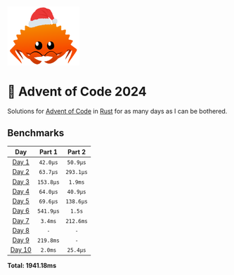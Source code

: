 <img src="./.assets/christmas_ferris.png" width="164">

# 🎄 Advent of Code 2024

Solutions for [Advent of Code](https://adventofcode.com/) in [Rust](https://www.rust-lang.org/) for as many days as I can be bothered.

<!--- advent_readme_stars table --->

<!--- benchmarking table --->
## Benchmarks

| Day | Part 1 | Part 2 |
| :---: | :---: | :---:  |
| [Day 1](./src/bin/01.rs) | `42.0µs` | `50.9µs` |
| [Day 2](./src/bin/02.rs) | `63.7µs` | `293.1µs` |
| [Day 3](./src/bin/03.rs) | `153.8µs` | `1.9ms` |
| [Day 4](./src/bin/04.rs) | `64.0µs` | `40.9µs` |
| [Day 5](./src/bin/05.rs) | `69.6µs` | `138.6µs` |
| [Day 6](./src/bin/06.rs) | `541.9µs` | `1.5s` |
| [Day 7](./src/bin/07.rs) | `3.4ms` | `212.6ms` |
| [Day 8](./src/bin/08.rs) | `-` | `-` |
| [Day 9](./src/bin/09.rs) | `219.8ms` | `-` |
| [Day 10](./src/bin/10.rs) | `2.0ms` | `25.4µs` |

**Total: 1941.18ms**
<!--- benchmarking table --->
